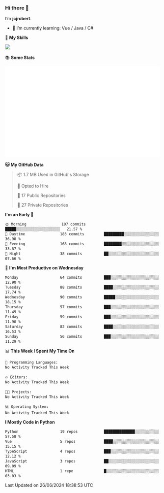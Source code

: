 ### Hi there 👋

I’m **jcjrobert**.

- 🌱 I’m currently learning: Vue / Java / C#

🌟 **My Skills**

![](https://img.shields.io/badge/-Python-3e74a2?style=flat-square&logo=Python&logoColor=fff)

📚 **Some Stats**

![](https://github.com/jcjrobert/github-stats/blob/master/generated/overview.svg)

<!--START_SECTION:waka-->
**🐱 My GitHub Data** 

> 📦 1.7 MB Used in GitHub's Storage 
 > 
> 💼 Opted to Hire
 > 
> 📜 17 Public Repositories 
 > 
> 🔑 27 Private Repositories 
 > 
**I'm an Early 🐤** 

```text
🌞 Morning                107 commits         █████░░░░░░░░░░░░░░░░░░░░   21.57 % 
🌆 Daytime                183 commits         █████████░░░░░░░░░░░░░░░░   36.90 % 
🌃 Evening                168 commits         ████████░░░░░░░░░░░░░░░░░   33.87 % 
🌙 Night                  38 commits          ██░░░░░░░░░░░░░░░░░░░░░░░   07.66 % 
```
📅 **I'm Most Productive on Wednesday** 

```text
Monday                   64 commits          ███░░░░░░░░░░░░░░░░░░░░░░   12.90 % 
Tuesday                  88 commits          ████░░░░░░░░░░░░░░░░░░░░░   17.74 % 
Wednesday                90 commits          █████░░░░░░░░░░░░░░░░░░░░   18.15 % 
Thursday                 57 commits          ███░░░░░░░░░░░░░░░░░░░░░░   11.49 % 
Friday                   59 commits          ███░░░░░░░░░░░░░░░░░░░░░░   11.90 % 
Saturday                 82 commits          ████░░░░░░░░░░░░░░░░░░░░░   16.53 % 
Sunday                   56 commits          ███░░░░░░░░░░░░░░░░░░░░░░   11.29 % 
```


📊 **This Week I Spent My Time On** 

```text
💬 Programming Languages: 
No Activity Tracked This Week

🔥 Editors: 
No Activity Tracked This Week

🐱‍💻 Projects: 
No Activity Tracked This Week

💻 Operating System: 
No Activity Tracked This Week
```

**I Mostly Code in Python** 

```text
Python                   19 repos            ██████████████░░░░░░░░░░░   57.58 % 
Vue                      5 repos             ████░░░░░░░░░░░░░░░░░░░░░   15.15 % 
TypeScript               4 repos             ███░░░░░░░░░░░░░░░░░░░░░░   12.12 % 
JavaScript               3 repos             ██░░░░░░░░░░░░░░░░░░░░░░░   09.09 % 
HTML                     1 repo              █░░░░░░░░░░░░░░░░░░░░░░░░   03.03 % 
```




 Last Updated on 26/06/2024 18:38:53 UTC
<!--END_SECTION:waka-->
